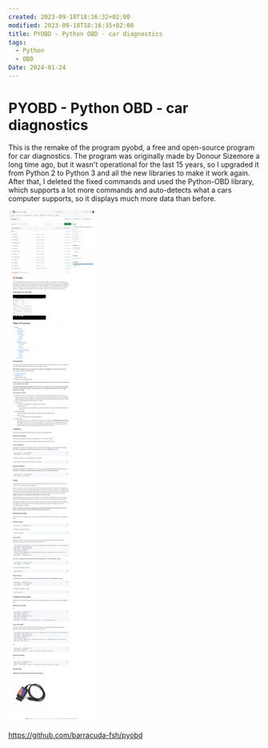 ```yaml
---
created: 2023-09-18T18:16:32+02:00
modified: 2023-09-18T18:16:35+02:00
title: PYOBD - Python OBD - car diagnostics
tags:
  - Python
  - OBD
Date: 2024-01-24
---
```


# PYOBD - Python OBD - car diagnostics

This is the remake of the program pyobd, a free and open-source program for car diagnostics. The program was originally made by Donour Sizemore a long time ago, but it wasn't operational for the last 15 years, so I upgraded it from Python 2 to Python 3 and all the new libraries to make it work again. After that, I deleted the fixed commands and used the Python-OBD library, which supports a lot more commands and auto-detects what a cars computer supports, so it displays much more data than before.

![](../_asset/2023-09-18-18-16-32-PYOBD_image_1.png)

<https://github.com/barracuda-fsh/pyobd>
